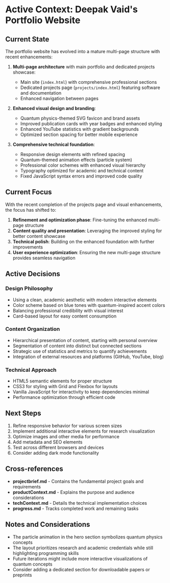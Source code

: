 # Active Context: Deepak Vaid's Portfolio Website

## Current State
The portfolio website has evolved into a mature multi-page structure with recent enhancements:

1. **Multi-page architecture** with main portfolio and dedicated projects showcase:
   - Main site (`index.html`) with comprehensive professional sections
   - Dedicated projects page (`projects/index.html`) featuring software and documentation
   - Enhanced navigation between pages

2. **Enhanced visual design and branding**:
   - Quantum physics-themed SVG favicon and brand assets
   - Improved publication cards with year badges and enhanced styling
   - Enhanced YouTube statistics with gradient backgrounds
   - Optimized section spacing for better mobile experience

3. **Comprehensive technical foundation**:
   - Responsive design elements with refined spacing
   - Quantum-themed animation effects (particle system)
   - Professional color schemes with enhanced visual hierarchy
   - Typography optimized for academic and technical content
   - Fixed JavaScript syntax errors and improved code quality

## Current Focus
With the recent completion of the projects page and visual enhancements, the focus has shifted to:

1. **Refinement and optimization phase**: Fine-tuning the enhanced multi-page structure
2. **Content quality and presentation**: Leveraging the improved styling for better content showcase
3. **Technical polish**: Building on the enhanced foundation with further improvements
4. **User experience optimization**: Ensuring the new multi-page structure provides seamless navigation

## Active Decisions

### Design Philosophy
- Using a clean, academic aesthetic with modern interactive elements
- Color scheme based on blue tones with quantum-inspired accent colors
- Balancing professional credibility with visual interest
- Card-based layout for easy content consumption

### Content Organization
- Hierarchical presentation of content, starting with personal overview
- Segmentation of content into distinct but connected sections
- Strategic use of statistics and metrics to quantify achievements
- Integration of external resources and platforms (GitHub, YouTube, blog)

### Technical Approach
- HTML5 semantic elements for proper structure
- CSS3 for styling with Grid and Flexbox for layouts
- Vanilla JavaScript for interactivity to keep dependencies minimal
- Performance optimization through efficient code

## Next Steps
1. Refine responsive behavior for various screen sizes
2. Implement additional interactive elements for research visualization
3. Optimize images and other media for performance
4. Add metadata and SEO elements
5. Test across different browsers and devices
6. Consider adding dark mode functionality

## Cross-references
- **projectbrief.md** - Contains the fundamental project goals and requirements
- **productContext.md** - Explains the purpose and audience considerations
- **techContext.md** - Details the technical implementation choices
- **progress.md** - Tracks completed work and remaining tasks

## Notes and Considerations
- The particle animation in the hero section symbolizes quantum physics concepts
- The layout prioritizes research and academic credentials while still highlighting programming skills
- Future iterations might include more interactive visualizations of quantum concepts
- Consider adding a dedicated section for downloadable papers or preprints
